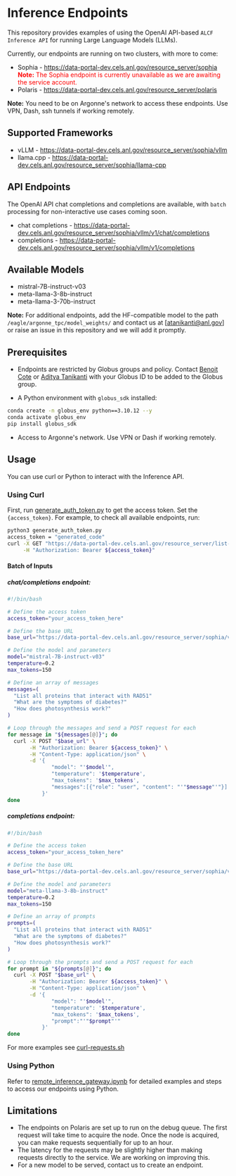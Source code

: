 # Inference Endpoints
This repository provides examples of using the OpenAI API-based `ALCF Inference API` for running Large Language Models (LLMs).

Currently, our endpoints are running on two clusters, with more to come:

* Sophia  - https://data-portal-dev.cels.anl.gov/resource_server/sophia <span style="color: red;">**Note:** The Sophia endpoint is currently unavailable as we are awaiting the service account.</span>
* Polaris - https://data-portal-dev.cels.anl.gov/resource_server/polaris

**Note:** You need to be on Argonne's network to access these endpoints. Use VPN, Dash, ssh tunnels if working remotely.

## Supported Frameworks

* vLLM - https://data-portal-dev.cels.anl.gov/resource_server/sophia/vllm
* llama.cpp - https://data-portal-dev.cels.anl.gov/resource_server/sophia/llama-cpp

## API Endpoints

The OpenAI API chat completions and completions are available, with `batch` processing for non-interactive use cases coming soon.

* chat completions - https://data-portal-dev.cels.anl.gov/resource_server/sophia/vllm/v1/chat/completions
* completions - https://data-portal-dev.cels.anl.gov/resource_server/sophia/vllm/v1/completions

## Available Models

* mistral-7B-instruct-v03
* meta-llama-3-8b-instruct
* meta-llama-3-70b-instruct

**Note:** For additional endpoints, add the HF-compatible model to the path `/eagle/argonne_tpc/model_weights/` and contact us at [atanikanti@anl.gov] or raise an issue in this repository and we will add it promptly.

## Prerequisites

* Endpoints are restricted by Globus groups and policy. Contact [Benoit Cote](bcote@anl.gov) or [Aditya Tanikanti](atanikanti@anl.gov) with your Globus ID to be added to the Globus group.

* A Python environment with `globus_sdk` installed:
```bash
conda create -n globus_env python==3.10.12 --y
conda activate globus_env
pip install globus_sdk
```

* Access to Argonne's network. Use VPN or Dash if working remotely.

## Usage

You can use curl or Python to interact with the Inference API.

### Using Curl

First, run [generate_auth_token.py](./generate_auth_token.py) to get the access token. Set the `{access_token}`. For example, to check all available endpoints, run:

```bash
python3 generate_auth_token.py
access_token = "generated_code"
curl -X GET "https://data-portal-dev.cels.anl.gov/resource_server/list-endpoints" \
     -H "Authorization: Bearer ${access_token}"
```

#### Batch of Inputs

##### chat/completions endpoint:

```bash
#!/bin/bash

# Define the access token
access_token="your_access_token_here"

# Define the base URL
base_url="https://data-portal-dev.cels.anl.gov/resource_server/sophia/vllm/v1/chat/completions"

# Define the model and parameters
model="mistral-7B-instruct-v03"
temperature=0.2
max_tokens=150

# Define an array of messages
messages=(
  "List all proteins that interact with RAD51"
  "What are the symptoms of diabetes?"
  "How does photosynthesis work?"
)

# Loop through the messages and send a POST request for each
for message in "${messages[@]}"; do
  curl -X POST "$base_url" \
       -H "Authorization: Bearer ${access_token}" \
       -H "Content-Type: application/json" \
       -d '{
              "model": "'$model'",
              "temperature": '$temperature',
              "max_tokens": '$max_tokens',
              "messages":[{"role": "user", "content": "'"$message"'"}]
           }'
done
```

##### completions endpoint:

```bash
#!/bin/bash

# Define the access token
access_token="your_access_token_here"

# Define the base URL
base_url="https://data-portal-dev.cels.anl.gov/resource_server/sophia/vllm/v1/completions"

# Define the model and parameters
model="meta-llama-3-8b-instruct"
temperature=0.2
max_tokens=150

# Define an array of prompts
prompts=(
  "List all proteins that interact with RAD51"
  "What are the symptoms of diabetes?"
  "How does photosynthesis work?"
)

# Loop through the prompts and send a POST request for each
for prompt in "${prompts[@]}"; do
  curl -X POST "$base_url" \
       -H "Authorization: Bearer ${access_token}" \
       -H "Content-Type: application/json" \
       -d '{
              "model": "'$model'",
              "temperature": '$temperature',
              "max_tokens": '$max_tokens',
              "prompt":"'"$prompt"'"
           }'
done
```

For more examples see [curl-requests.sh](./curl-request.sh)

### Using Python

Refer to [remote_inference_gateway.ipynb](./remote_inference_gateway.ipynb) for detailed examples and steps to access our endpoints using Python.

## Limitations

* The endpoints on Polaris are set up to run on the debug queue. The first request will take time to acquire the node. Once the node is acquired, you can make requests sequentially for up to an hour.
* The latency for the requests may be slightly higher than making requests directly to the service. We are working on improving this.
* For a new model to be served, contact us to create an endpoint.

